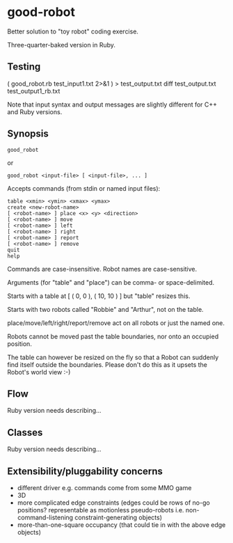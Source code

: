 good-robot
==========

Better solution to "toy robot" coding exercise.

Three-quarter-baked version in Ruby.

Testing
-------

( good_robot.rb test_input1.txt 2>&1 ) > test_output.txt
diff test_output.txt test_output1_rb.txt

Note that input syntax and output messages are slightly different for C++ and Ruby versions.

Synopsis
--------

    good_robot

or

    good_robot <input-file> [ <input-file>, ... ]

Accepts commands (from stdin or named input files):

    table <xmin> <ymin> <xmax> <ymax>
    create <new-robot-name>
    [ <robot-name> ] place <x> <y> <direction>
    [ <robot-name> ] move
    [ <robot-name> ] left
    [ <robot-name> ] right
    [ <robot-name> ] report
    [ <robot-name> ] remove
    quit
    help

Commands are case-insensitive. Robot names are case-sensitive.

Arguments (for "table" and "place") can be comma- or space-delimited.

Starts with a table at [ ( 0, 0 ), ( 10, 10 ) ] but "table" resizes this.

Starts with two robots called "Robbie" and "Arthur", not on the table.

place/move/left/right/report/remove act on all robots or just the named one.

Robots cannot be moved past the table boundaries, nor onto an occupied position.

The table can however be resized on the fly so that a Robot can suddenly find
itself outside the boundaries. Please don't do this as it upsets the
Robot's world view :-)

Flow
----

Ruby version needs describing...

Classes
-------

Ruby version needs describing...

Extensibility/pluggability concerns
-----------------------------------
- different driver e.g. commands come from some MMO game
- 3D
- more complicated edge constraints (edges could be rows of no-go positions? representable as motionless pseudo-robots i.e. non-command-listening constraint-generating objects)
- more-than-one-square occupancy (that could tie in with the above edge objects)
